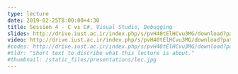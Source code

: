 ```yaml
---
type: lecture
date: 2019-02-25T8:00:00+4:30
title: Session 4 - C vs C#, Visual Studio, Debugging
slides: http://drive.iust.ac.ir/index.php/s/pvH40tElHCvu3MG/download?path=%2FSlides&files=AP_Session4.pdf
video: http://drive.iust.ac.ir/index.php/s/pvH40tElHCvu3MG/download?path=%2FClassVideos&files=S4.mp4
#codes: http://drive.iust.ac.ir/index.php/s/pvH40tElHCvu3MG/download?path=%2FCode&files=S4.zip
#tldr: "Short text to discribe what this lecture is about."
#thumbnail: /static_files/presentations/lec.jpg
---
```

